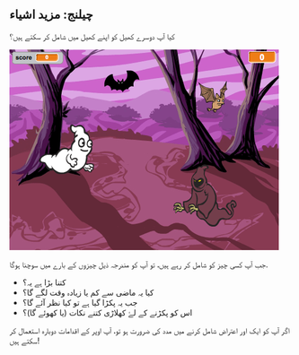 ## چیلنج: مزید اشیاء

کیا آپ دوسرے کھیل کو اپنے کھیل میں شامل کر سکتے ہیں؟

![اسکرین شاٹ](images/ghost-final.png)

جب آپ کسی چیز کو شامل کر رہے ہیں، تو آپ کو مندرجہ ذیل چیزوں کے بارے میں سوچنا ہوگا.

+ کتنا بڑا ہے یہ؟
+ کیا یہ ماضی سے کم یا زیادہ وقت لگے گا؟
+ جب یہ پکڑا گیا ہے تو کیا نظر آئے گا؟
+ اس کو پکڑنے کے لۓ کھلاڑی کتنے نکات (یا کھوئے گا)؟

اگر آپ کو ایک اور اعتراض شامل کرنے میں مدد کی ضرورت ہو تو، آپ اوپر کے اقدامات دوبارہ استعمال کر سکتے ہیں!